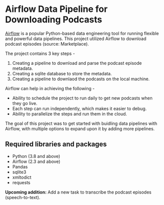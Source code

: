 # Airflow Data Pipeline for Downloading Podcasts

[Airflow](https://airflow.apache.org/) is a popular Python-based data engineering tool for running flexible and powerful data pipelines. This project utilized Airflow to download podcast episodes (source: Marketplace).

The project contains 3 key steps - 
1. Creating a pipeline to download and parse the podcast episode metadata.
2. Creating a sqlite database to store the metadata.
3. Creating a pipeline to downlaod the podcasts on the local machine.

Airflow can help in achieving the following - 
- Ability to schedule the project to run daily to get new podcasts when they go live.
- Each step can run independently, which makes it easier to debug.
- Ability to parallelize the steps and run them in the cloud. 

The goal of this project was to get started with buidling data pipelines with Airflow, with multiple options to expand upon it by adding more pipelines.

## Required libraries and packages
- Python (3.8 and above)
- Airflow (2.3 and above)
- Pandas
- sqlite3
- xmltodict
- requests

**Upcoming addition:** Add a new task to transcribe the podcast episodes (speech-to-text).